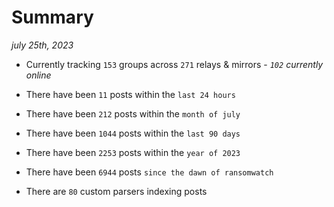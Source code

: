 
# Summary
_july 25th, 2023_

- Currently tracking `153` groups across `271` relays & mirrors - _`102` currently online_

- There have been `11` posts within the `last 24 hours`

- There have been `212` posts within the `month of july`

- There have been `1044` posts within the `last 90 days`

- There have been `2253` posts within the `year of 2023`

- There have been `6944` posts `since the dawn of ransomwatch`

- There are `80` custom parsers indexing posts
